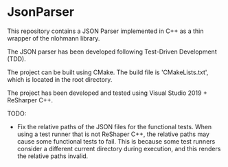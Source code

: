 # JsonParser

This repository contains a JSON Parser implemented in C++ as a thin wrapper of the nlohmann library.

The JSON parser has been developed following Test-Driven Development (TDD).

The project can be built using CMake. The build file is 'CMakeLists.txt', which is located in the root directory.

The project has been developed and tested using Visual Studio 2019 + ReSharper C++.

TODO:

* Fix the relative paths of the JSON files for the functional tests. When using a test runner that is not ReShaper C++, the relative paths may cause some functional tests to fail. This is because some test runners consider a different current directory during execution, and this renders the relative paths invalid.
